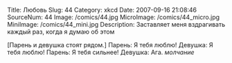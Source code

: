 Title: Любовь 
Slug: 44 
Category: xkcd 
Date: 2007-09-16 21:08:46 
SourceNum: 44 
Image: /comics/44.jpg 
MicroImage: /comics/44_micro.jpg 
MiniImage: /comics/44_mini.jpg 
Description: Заставляет меня вздрагивать каждый раз, когда я думаю об этом 

[Парень и девушка стоят рядом.]
Парень: Я тебя люблю!
Девушка: Я тебя люблю!
Парень: Я тебя сильнее!
Девушка: Ага.
*молчание*